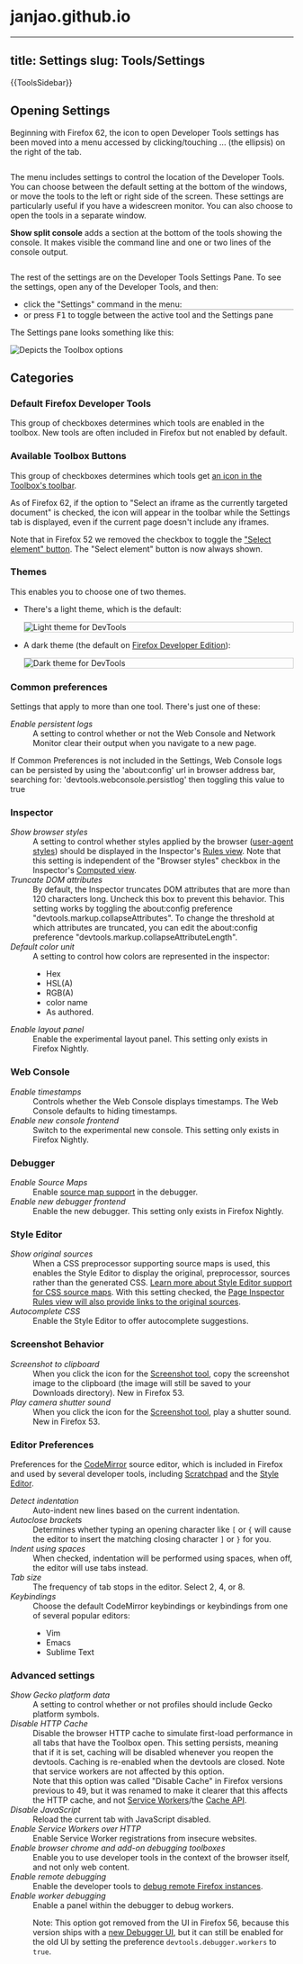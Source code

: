 # janjao.github.io
---
title: Settings
slug: Tools/Settings
---
<p>{{ToolsSidebar}}</p>

<h2 id="Opening_Settings">Opening Settings</h2>

<p>Beginning with Firefox 62, the icon to open Developer Tools settings has been moved into a menu accessed by clicking/touching ... (the ellipsis) on the right of the tab.</p>

<p><img alt="" src="devtools_layoutmenu.png"></p>

<p>The menu includes settings to control the location of the Developer Tools. You can choose between the default setting at the bottom of the windows, or move the tools to the left or right side of the screen. These settings are particularly useful if you have a widescreen monitor. You can also choose to open the tools in a separate window.</p>

<p><strong>Show split console</strong> adds a section at the bottom of the tools showing the console. It makes visible the command line and one or two lines of the console output.</p>

<p><img alt="" src="split_console.png"></p>

<p>The rest of the settings are on the Developer Tools Settings Pane. To see the settings, open any of the Developer Tools, and then:</p>

<ul>
 <li>click the "Settings" command in the menu:<img alt="" src="devtools_menu.png" style="border: 1px solid #cccccc; display: block; margin-left: auto; margin-right: auto;"></li>
 <li>or press <kbd>F1</kbd> to toggle between the active tool and the Settings pane</li>
</ul>

<p>The Settings pane looks something like this:</p>

<p><img alt="Depicts the Toolbox options" src="dev_tools_settings.png"></p>

<h2 id="Categories">Categories</h2>

<h3 id="Default_Firefox_Developer_Tools">Default Firefox Developer Tools</h3>

<p>This group of checkboxes determines which tools are enabled in the toolbox. New tools are often included in Firefox but not enabled by default.</p>

<h3 id="Available_Toolbox_Buttons">Available Toolbox Buttons</h3>

<p>This group of checkboxes determines which tools get <a href="/en-US/docs/Tools/Tools_Toolbox#extra_tools">an icon in the Toolbox's toolbar</a>.</p>

<p>As of Firefox 62, if the option to "Select an iframe as the currently targeted document" is checked, the icon will appear in the toolbar while the Settings tab is displayed, even if the current page doesn't include any iframes.</p>

<p>Note that in Firefox 52 we removed the checkbox to toggle the <a href="/en-US/docs/Tools/Page_Inspector/UI_Tour#select_element_button">"Select element" button</a>. The "Select element" button is now always shown.</p>

<h3 id="Themes">Themes</h3>

<p>This enables you to choose one of two themes.</p>

<ul>
 <li>
  <p>There's a light theme, which is the default:</p>

  <p><img alt="Light theme for DevTools" src="theme-light.png" style="border: 1px solid #cccccc; display: block; margin-left: auto; margin-right: auto;"></p>
 </li>
 <li>
  <p>A dark theme (the default on <a href="/en-US/docs/Mozilla/Firefox/Developer_Edition">Firefox Developer Edition</a>):</p>

  <p><img alt="Dark theme for DevTools" src="theme-dark.png" style="border: 1px solid #cccccc; display: block; margin-left: auto; margin-right: auto;"></p>
 </li>
</ul>

<h3 id="Common_preferences">Common preferences</h3>

<p>Settings that apply to more than one tool. There's just one of these:</p>

<dl>
 <dt><em>Enable persistent logs</em></dt>
 <dd>A setting to control whether or not the Web Console and Network Monitor clear their output when you navigate to a new page.</dd>
</dl>

<div class="note">
<p>If Common Preferences is not included in the Settings,  Web Console logs can be persisted  by using the 'about:config'  url in browser address bar, searching for: 'devtools.webconsole.persistlog' then toggling this value to true</p>
</div>

<h3 id="Inspector">Inspector</h3>

<dl>
 <dt><em>Show browser styles</em></dt>
 <dd>A setting to control whether styles applied by the browser (<a href="/en-US/docs/Web/CSS/Cascade">user-agent styles</a>) should be displayed in the Inspector's <a href="/en-US/docs/Tools/Page_Inspector/How_to/Examine_and_edit_CSS#examine_css_rules">Rules view</a>. Note that this setting is independent of the "Browser styles" checkbox in the Inspector's <a href="/en-US/docs/Tools/Page_Inspector/How_to/Examine_and_edit_CSS#examine_computed_css">Computed view</a>.</dd>
 <dt><em>Truncate DOM attributes</em></dt>
 <dd>By default, the Inspector truncates DOM attributes that are more than 120 characters long. Uncheck this box to prevent this behavior. This setting works by toggling the about:config preference "devtools.markup.collapseAttributes". To change the threshold at which attributes are truncated, you can edit the about:config preference "devtools.markup.collapseAttributeLength".</dd>
 <dt><em>Default color unit</em></dt>
 <dd>A setting to control how colors are represented in the inspector:
 <ul>
  <li>Hex</li>
  <li>HSL(A)</li>
  <li>RGB(A)</li>
  <li>color name</li>
  <li>As authored.</li>
 </ul>
 </dd>
 <dt><em>Enable layout panel</em></dt>
 <dd>Enable the experimental layout panel. This setting only exists in Firefox Nightly.</dd>
</dl>

<h3 id="Web_Console">Web Console</h3>

<dl>
 <dt><em>Enable timestamps</em></dt>
 <dd>Controls whether the Web Console displays timestamps. The Web Console defaults to hiding timestamps.</dd>
 <dt><em>Enable new console frontend</em></dt>
 <dd>Switch to the experimental new console. This setting only exists in Firefox Nightly.</dd>
</dl>

<h3 id="Debugger">Debugger</h3>

<dl>
 <dt><em>Enable Source Maps</em></dt>
 <dd>Enable <a href="/en-US/docs/Tools/Debugger/How_to/Use_a_source_map">source map support</a> in the debugger.</dd>
 <dt><em>Enable new debugger frontend</em></dt>
 <dd>Enable the new debugger. This setting only exists in Firefox Nightly.</dd>
</dl>

<h3 id="Style_Editor">Style Editor</h3>

<dl>
 <dt><em>Show original sources</em></dt>
 <dd>When a CSS preprocessor supporting source maps is used, this enables the Style Editor to display the original, preprocessor, sources rather than the generated CSS. <a href="/en-US/docs/Tools/Style_Editor#source_map_support">Learn more about Style Editor support for CSS source maps</a>. With this setting checked, the <a href="/en-US/docs/Tools/Page_Inspector/How_to/Examine_and_edit_CSS#link_to_css_file">Page Inspector Rules view will also provide links to the original sources</a>.</dd>
 <dt><em>Autocomplete CSS</em></dt>
 <dd>Enable the Style Editor to offer autocomplete suggestions.</dd>
</dl>

<h3 id="Screenshot_Behavior">Screenshot Behavior</h3>

<dl>
 <dt><em>Screenshot to clipboard</em></dt>
 <dd>When you click the icon for the <a href="/en-US/docs/Tools/Taking_screenshots">Screenshot tool</a>, copy the screenshot image to the clipboard (the image will still be saved to your Downloads directory). New in Firefox 53.</dd>
 <dt><em>Play camera shutter sound</em></dt>
 <dd>When you click the icon for the <a href="/en-US/docs/Tools/Taking_screenshots">Screenshot tool</a>, play a shutter sound. New in Firefox 53.</dd>
</dl>

<h3 id="Editor_Preferences">Editor Preferences</h3>

<p>Preferences for the <a href="https://codemirror.net/">CodeMirror</a> source editor, which is included in Firefox and used by several developer tools, including <a href="/en-US/docs/Tools/Scratchpad">Scratchpad</a> and the <a href="/en-US/docs/Tools/Style_Editor">Style Editor</a>.</p>

<dl>
 <dt><em>Detect indentation</em></dt>
 <dd>Auto-indent new lines based on the current indentation.</dd>
 <dt><em>Autoclose brackets</em></dt>
 <dd>Determines whether typing an opening character like <code>[</code> or <code>{</code> will cause the editor to insert the matching closing character <code>]</code> or <code>}</code> for you.</dd>
 <dt><em>Indent using spaces</em></dt>
 <dd>When checked, indentation will be performed using spaces, when off, the editor will use tabs instead.</dd>
 <dt><em>Tab size</em></dt>
 <dd>The frequency of tab stops in the editor. Select 2, 4, or 8.</dd>
 <dt><em>Keybindings</em></dt>
 <dd>Choose the default CodeMirror keybindings or keybindings from one of several popular editors:
 <ul>
  <li>Vim</li>
  <li>Emacs</li>
  <li>Sublime Text</li>
 </ul>
 </dd>
</dl>

<h3 id="Advanced_settings">Advanced settings</h3>

<dl>
 <dt><em>Show Gecko platform data</em></dt>
 <dd>A setting to control whether or not profiles should include Gecko platform symbols.</dd>
 <dt><em>Disable HTTP Cache</em></dt>
 <dd>Disable the browser HTTP cache to simulate first-load performance in all tabs that have the Toolbox open. This setting persists, meaning that if it is set, caching will be disabled whenever you reopen the devtools. Caching is re-enabled when the devtools are closed. Note that service workers are not affected by this option.
 <div class="note">Note that this option was called "Disable Cache" in Firefox versions previous to 49, but it was renamed to make it clearer that this affects the HTTP cache, and not <a href="/en-US/docs/Web/API/Service_Worker_API">Service Workers</a>/the <a href="/en-US/docs/Web/API/Cache">Cache API</a>.</div>
 </dd>
 <dt><em>Disable JavaScript</em></dt>
 <dd>Reload the current tab with JavaScript disabled.</dd>
 <dt><em>Enable Service Workers over HTTP</em></dt>
 <dd>Enable Service Worker registrations from insecure websites.</dd>
 <dt><em>Enable browser chrome and add-on debugging toolboxes</em></dt>
 <dd>Enable you to use developer tools in the context of the browser itself, and not only web content.</dd>
 <dt><em>Enable remote debugging</em></dt>
 <dd>Enable the developer tools to <a href="/en-US/docs/Tools/Remote_Debugging">debug remote Firefox instances</a>.</dd>
 <dt><em>Enable worker debugging</em></dt>
 <dd>Enable a panel within the debugger to debug workers.
 <p class="note">Note: This option got removed from the UI in Firefox 56, because this version ships with a <a href="/en-US/docs/Tools/Debugger">new Debugger UI</a>, but it can still be enabled for the old UI by setting the preference <code>devtools.debugger.workers</code> to <code>true</code>.</p>
 </dd>
</dl>
